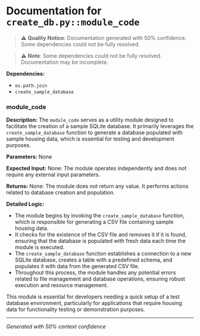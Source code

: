 # Documentation for `create_db.py::module_code`

> ⚠️ **Quality Notice**: Documentation generated with 50% confidence. Some dependencies could not be fully resolved.


> ⚠️ **Note**: Some dependencies could not be fully resolved. Documentation may be incomplete.

**Dependencies:**
- `os.path.join`
- `create_sample_database`
### module_code

**Description:**
The `module_code` serves as a utility module designed to facilitate the creation of a sample SQLite database. It primarily leverages the `create_sample_database` function to generate a database populated with sample housing data, which is essential for testing and development purposes.

**Parameters:**
None

**Expected Input:**
None: The module operates independently and does not require any external input parameters.

**Returns:**
None: The module does not return any value. It performs actions related to database creation and population.

**Detailed Logic:**
- The module begins by invoking the `create_sample_database` function, which is responsible for generating a CSV file containing sample housing data.
- It checks for the existence of the CSV file and removes it if it is found, ensuring that the database is populated with fresh data each time the module is executed.
- The `create_sample_database` function establishes a connection to a new SQLite database, creates a table with a predefined schema, and populates it with data from the generated CSV file.
- Throughout this process, the module handles any potential errors related to file management and database operations, ensuring robust execution and resource management. 

This module is essential for developers needing a quick setup of a test database environment, particularly for applications that require housing data for functionality testing or demonstration purposes.

---
*Generated with 50% context confidence*

